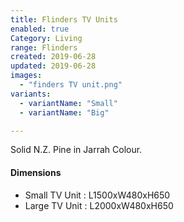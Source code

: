 ```yaml
---
title: Flinders TV Units
enabled: true
Category: Living
range: Flinders
created: 2019-06-28
updated: 2019-06-28
images:
  - "finders TV unit.png"
variants:
  - variantName: "Small"
  - variantName: "Big"

---
```

Solid N.Z. Pine in Jarrah Colour.

#### Dimensions

* Small TV Unit : L1500xW480xH650
* Large TV Unit : L2000xW480xH650
